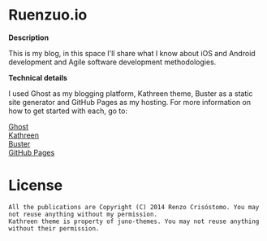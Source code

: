 Ruenzuo.io
==========

__Description__

This is my blog, in this space I'll share what I know about iOS and Android development and Agile software development methodologies.

__Technical details__

I used Ghost as my blogging platform, Kathreen theme, Buster as a static site generator and GitHub Pages as my hosting. For more information on how to get started with each, go to:  

[Ghost](http://ghost.org/)  
[Kathreen](http://themeforest.net/item/kathreen-responsive-ghost-theme/6342436)  
[Buster](https://github.com/axitkhurana/buster/)  
[GitHub Pages](http://pages.github.com/)

License
=======

    All the publications are Copyright (C) 2014 Renzo Crisóstomo. You may not reuse anything without my permission. 
    Kathreen theme is property of juno-themes. You may not reuse anything without their permission. 
